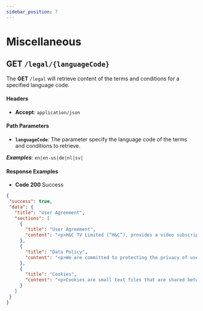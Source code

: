 ```yaml
---
sidebar_position: 7
---
```


# Miscellaneous

## GET `/legal/{languageCode}`

The **GET** `/legal` will retrieve content of the terms and conditions for a specified language code.

#### Headers

* **Accept**: `application/json`

#### Path Parameters

* **`languageCode`**: The parameter specify the language code of the terms and conditions to retrieve.

 ***Examples***: `en|en-us|de|nl|sv|`

#### Response Examples

* **Code 200** Success
 ```json
{
  "success": true,
  "data": {
    "title": "User Agreement",
    "sections": [
      {
        "title": "User Agreement",
        "content": "<p>H&C TV Limited (“H&C”), provides a video subscription service that allows members to access live and on demand equestrian sports content and other equestrian related programming (the “H&C Services” or the “Services”), streamed over the internet to certain internet-connected TVs, computers and other devices.\n</p>\n<p>Please read this User Agreement before subscribing for the Services. You acknowledge that you have read and understood and agree with these conditions now and every time you use the Services, and you accept any revised version.</p>"
      },
      {
        "title": "Data Policy",
        "content": "<p>We are committed to protecting the privacy of users of the H&amp;C Services. This Data Privacy Policy explains what information we may collect about you, how we will use it and the steps that we will take to ensure that such information is kept secure, in compliance with the General Data Protection Regulation (EU) 2016/679.&nbsp;By using the Services, you consent to us collecting and using your details in accordance with this Data Privacy Policy.</p>\n<p>When you use the Services, we may collect details about you (“Personal Information”), which may consist of your contact details (such as your name or e-mail address) or other anonymized information about you such as your computer’s IP address. Such details are collected in a number of ways: they can be obtained via the use of cookies or when you register to purchase a particular product or service from us.</p>"
      },
      {
        "title": "Cookies",
        "content": "<p>Cookies are small text files that are shared between your computer and a website. We use cookies on the website to know if you are logged in to the website, and also to gather anonymous information about the pages you visit so that we can provide the best possible service. For more information about cookies, <a href=\"https://en.wikipedia.org/wiki/HTTP_cookie\" target=\"_blank\" rel=\"noopener noreferrer\">click here</a>.</p>"
      }
    ]
  }
}
 ```
